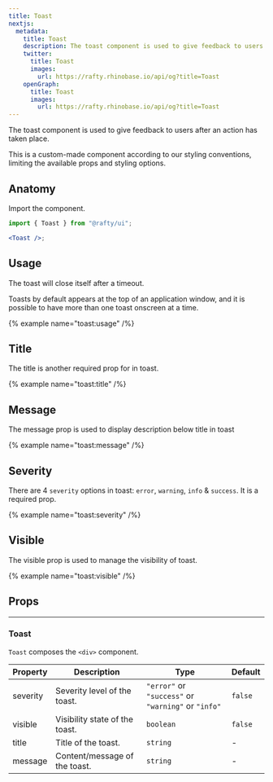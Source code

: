 ```yaml
---
title: Toast
nextjs:
  metadata:
    title: Toast
    description: The toast component is used to give feedback to users after an action has taken place.
    twitter:
      title: Toast
      images:
        url: https://rafty.rhinobase.io/api/og?title=Toast
    openGraph:
      title: Toast
      images:
        url: https://rafty.rhinobase.io/api/og?title=Toast
---
```


The toast component is used to give feedback to users after an action has taken place.

This is a custom-made component according to our styling conventions, limiting the available props and styling options.

## Anatomy

Import the component.

```jsx
import { Toast } from "@rafty/ui";

<Toast />;
```

## Usage

The toast will close itself after a timeout.

Toasts by default appears at the top of an application window, and it is possible to have more than one toast onscreen at a time.

{% example name="toast:usage" /%}

## Title

The title is another required prop for in toast.

{% example name="toast:title" /%}

## Message

The message prop is used to display description below title in toast

{% example name="toast:message" /%}

## Severity

There are 4 `severity` options in toast: `error`, `warning`, `info` & `success`. It is a required prop.

{% example name="toast:severity" /%}

## Visible

The visible prop is used to manage the visibility of toast.

{% example name="toast:visible" /%}

## Props

---

### Toast

`Toast` composes the `<div>` component.

| Property | Description                    | Type                                                | Default |
| -------- | ------------------------------ | --------------------------------------------------- | ------- |
| severity | Severity level of the toast.   | `"error"` or `"success"` or `"warning"` or `"info"` | `false` |
| visible  | Visibility state of the toast. | `boolean`                                           | `false` |
| title    | Title of the toast.            | `string`                                            | -       |
| message  | Content/message of the toast.  | `string`                                            | -       |
